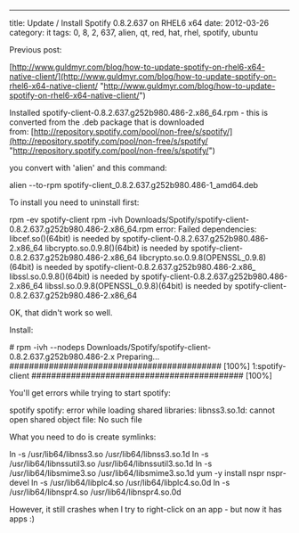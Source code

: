 ---
title: Update / Install Spotify 0.8.2.637 on RHEL6 x64
date: 2012-03-26
category: it
tags: 0, 8, 2, 637, alien, qt, red, hat, rhel, spotify, ubuntu

Previous post:

[http://www.guldmyr.com/blog/how-to-update-spotify-on-rhel6-x64-native-client/](http://www.guldmyr.com/blog/how-to-update-spotify-on-rhel6-x64-native-client/ "http://www.guldmyr.com/blog/how-to-update-spotify-on-rhel6-x64-native-client/")

Installed spotify-client-0.8.2.637.g252b980.486-2.x86\_64.rpm - this is converted from the .deb package that is downloaded from: [http://repository.spotify.com/pool/non-free/s/spotify/](http://repository.spotify.com/pool/non-free/s/spotify/ "http://repository.spotify.com/pool/non-free/s/spotify/")

you convert with 'alien' and this command:

alien --to-rpm spotify-client\_0.8.2.637.g252b980.486-1\_amd64.deb

To install you need to uninstall first:

rpm -ev spotify-client
rpm -ivh Downloads/Spotify/spotify-client-0.8.2.637.g252b980.486-2.x86\_64.rpm
error: Failed dependencies:
libcef.so()(64bit) is needed by spotify-client-0.8.2.637.g252b980.486-2.x86\_64
libcrypto.so.0.9.8()(64bit) is needed by spotify-client-0.8.2.637.g252b980.486-2.x86\_64
libcrypto.so.0.9.8(OPENSSL\_0.9.8)(64bit) is needed by spotify-client-0.8.2.637.g252b980.486-2.x86\_
libssl.so.0.9.8()(64bit) is needed by spotify-client-0.8.2.637.g252b980.486-2.x86\_64
libssl.so.0.9.8(OPENSSL\_0.9.8)(64bit) is needed by spotify-client-0.8.2.637.g252b980.486-2.x86\_64

OK, that didn't work so well.

Install:

\# rpm -ivh --nodeps Downloads/Spotify/spotify-client-0.8.2.637.g252b980.486-2.x
Preparing...                ########################################### \[100%\]
   1:spotify-client         ########################################### \[100%\]

You'll get errors while trying to start spotify:

spotify 
spotify: error while loading shared libraries: libnss3.so.1d: cannot open shared object file: No such file

What you need to do is create symlinks:

ln -s /usr/lib64/libnss3.so /usr/lib64/libnss3.so.1d
ln -s /usr/lib64/libnssutil3.so /usr/lib64/libnssutil3.so.1d
ln -s /usr/lib64/libsmime3.so /usr/lib64/libsmime3.so.1d
yum -y install nspr nspr-devel
ln -s /usr/lib64/libplc4.so /usr/lib64/libplc4.so.0d
ln -s /usr/lib64/libnspr4.so /usr/lib64/libnspr4.so.0d

However, it still crashes when I try to right-click on an app - but now it has apps :)
